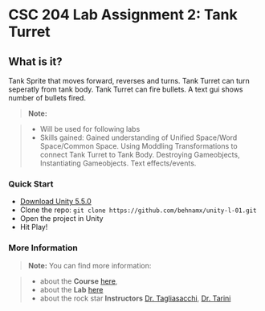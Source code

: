 CSC 204 Lab Assignment 2: Tank Turret
===================

What is it?
-------------
Tank Sprite that moves forward, reverses and turns. Tank Turret can turn seperatly from tank body. Tank Turret can fire bullets. A text gui shows number of bullets fired. 

> **Note:**

> - Will be used for following labs
> - Skills gained: Gained understanding of Unified Space/Word Space/Common Space. Using Moddling Transformations to connect Tank Turret to Tank Body. Destroying Gameobjects, Instantiating Gameobjects. Text effects/events. 


### Quick Start

- [Download Unity 5.5.0](https://unity3d.com/get-unity/download/archive)
- Clone the repo: `git clone https://github.com/behnamx/unity-l-01.git`
- Open the project in Unity
- Hit Play!

### More Information

> **Note:** You can find more information:

> - about the **Course** [here][1],
> - about the **Lab**  [here][2]
> - about the rock star **Instructors**  [Dr. Tagliasacchi][3], [Dr. Tarini][4]

  [1]: https://heat.csc.uvic.ca/coview/outline/2017/Spring/CSC/205
  [2]: https://github.com/ataiya/igd/wiki/Lab01_TankTurrent
  [3]: http://gfx.uvic.ca/people/ataiya/
  [4]: http://vcg.isti.cnr.it/~tarini/
